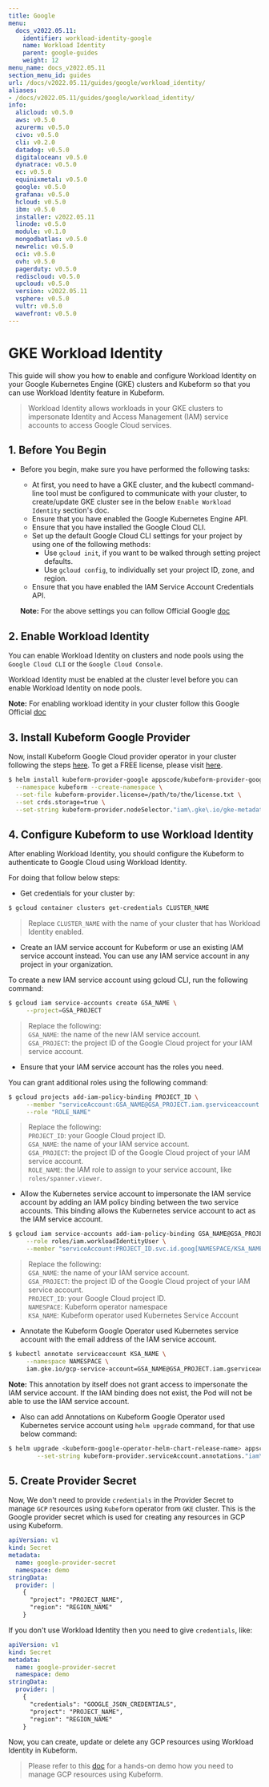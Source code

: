 ```yaml
---
title: Google
menu:
  docs_v2022.05.11:
    identifier: workload-identity-google
    name: Workload Identity
    parent: google-guides
    weight: 12
menu_name: docs_v2022.05.11
section_menu_id: guides
url: /docs/v2022.05.11/guides/google/workload_identity/
aliases:
- /docs/v2022.05.11/guides/google/workload_identity/
info:
  alicloud: v0.5.0
  aws: v0.5.0
  azurerm: v0.5.0
  civo: v0.5.0
  cli: v0.2.0
  datadog: v0.5.0
  digitalocean: v0.5.0
  dynatrace: v0.5.0
  ec: v0.5.0
  equinixmetal: v0.5.0
  google: v0.5.0
  grafana: v0.5.0
  hcloud: v0.5.0
  ibm: v0.5.0
  installer: v2022.05.11
  linode: v0.5.0
  module: v0.1.0
  mongodbatlas: v0.5.0
  newrelic: v0.5.0
  oci: v0.5.0
  ovh: v0.5.0
  pagerduty: v0.5.0
  rediscloud: v0.5.0
  upcloud: v0.5.0
  version: v2022.05.11
  vsphere: v0.5.0
  vultr: v0.5.0
  wavefront: v0.5.0
---
```


# GKE Workload Identity

This guide will show you how to enable and configure Workload Identity on your Google Kubernetes Engine (GKE) clusters and Kubeform so that you can use Workload Identity feature in Kubeform.

>  Workload Identity allows workloads in your GKE clusters to impersonate Identity and Access Management (IAM) service accounts to access Google Cloud services.

## 1. Before You Begin

- Before you begin, make sure you have performed the following tasks:  
    - At first, you need to have a GKE cluster, and the kubectl command-line tool must be configured to communicate with your cluster, to create/update GKE cluster see in the below `Enable Workload Identity` section's doc.
    - Ensure that you have enabled the Google Kubernetes Engine API.
    - Ensure that you have installed the Google Cloud CLI.
    - Set up the default Google Cloud CLI settings for your project by using one of the following methods:
        - Use `gcloud init`, if you want to be walked through setting project defaults.
        - Use `gcloud config`, to individually set your project ID, zone, and region.
    - Ensure that you have enabled the IAM Service Account Credentials API.   
    
    **Note:** For the above settings you can follow Official Google [doc](https://cloud.google.com/kubernetes-engine/docs/how-to/workload-identity#before_you_begin)

## 2. Enable Workload Identity

You can enable Workload Identity on clusters and node pools using the `Google Cloud CLI` or the `Google Cloud Console`.

Workload Identity must be enabled at the cluster level before you can enable Workload Identity on node pools.

**Note:** For enabling workload identity in your cluster follow this Google Official [doc](https://cloud.google.com/kubernetes-engine/docs/how-to/workload-identity#enable)

## 3. Install Kubeform Google Provider

Now, install Kubeform Google Cloud provider operator in your cluster following the steps [here](/docs/v2022.05.11/setup/README). To get a FREE license, please visit [here](https://license-issuer.appscode.com/?p=kubeform-community).

```bash
$ helm install kubeform-provider-google appscode/kubeform-provider-google \
  --namespace kubeform --create-namespace \
  --set-file kubeform-provider.license=/path/to/the/license.txt \
  --set crds.storage=true \
  --set-string kubeform-provider.nodeSelector."iam\.gke\.io/gke-metadata-server-enabled"="true"
```

## 4. Configure Kubeform to use Workload Identity

After enabling Workload Identity, you should configure the Kubeform to authenticate to Google Cloud using Workload Identity.  

For doing that follow below steps:

- Get credentials for your cluster by:
```bash
$ gcloud container clusters get-credentials CLUSTER_NAME
```  
> Replace `CLUSTER_NAME` with the name of your cluster that has Workload Identity enabled.

- Create an IAM service account for Kubeform or use an existing IAM service account instead. You can use any IAM service account in any project in your organization.   

To create a new IAM service account using gcloud CLI, run the following command:
```bash
$ gcloud iam service-accounts create GSA_NAME \
     --project=GSA_PROJECT
```

> Replace the following:  
    `GSA_NAME`: the name of the new IAM service account.  
    `GSA_PROJECT`: the project ID of the Google Cloud project for your IAM service account.

- Ensure that your IAM service account has the roles you need.  

You can grant additional roles using the following command:
```bash
$ gcloud projects add-iam-policy-binding PROJECT_ID \
     --member "serviceAccount:GSA_NAME@GSA_PROJECT.iam.gserviceaccount.com" \
     --role "ROLE_NAME"
```

> Replace the following:   
    `PROJECT_ID`: your Google Cloud project ID.  
    `GSA_NAME`: the name of your IAM service account.  
    `GSA_PROJECT`: the project ID of the Google Cloud project of your IAM service account.  
    `ROLE_NAME`: the IAM role to assign to your service account, like `roles/spanner.viewer`.  

- Allow the Kubernetes service account to impersonate the IAM service account by adding an IAM policy binding between the two service accounts. This binding allows the Kubernetes service account to act as the IAM service account.
```bash
$ gcloud iam service-accounts add-iam-policy-binding GSA_NAME@GSA_PROJECT.iam.gserviceaccount.com \
     --role roles/iam.workloadIdentityUser \
     --member "serviceAccount:PROJECT_ID.svc.id.goog[NAMESPACE/KSA_NAME]"
```

> Replace the following:  
    `GSA_NAME`: the name of your IAM service account.   
    `GSA_PROJECT`: the project ID of the Google Cloud project of your IAM service account.   
    `PROJECT_ID`: your Google Cloud project ID.  
    `NAMESPACE`: Kubeform operator namespace     
    `KSA_NAME`: Kubeform operator used Kubernetes Service Account     
   
- Annotate the Kubeform Google Operator used Kubernetes service account with the email address of the IAM service account.
```bash
$ kubectl annotate serviceaccount KSA_NAME \
     --namespace NAMESPACE \
     iam.gke.io/gcp-service-account=GSA_NAME@GSA_PROJECT.iam.gserviceaccount.com
```
**Note:** This annotation by itself does not grant access to impersonate the IAM service account. If the IAM binding does not exist, the Pod will not be able to use the IAM service account.

- Also can add Annotations on Kubeform Google Operator used Kubernetes service account using `helm upgrade` command, for that use below command:
```bash
$ helm upgrade <kubeform-google-operator-helm-chart-release-name> appscode/kubeform-provider-google --reuse-values --namespace <kubeform-google-operator-namespace> \
        --set-string kubeform-provider.serviceAccount.annotations."iam\.gke\.io/gcp-service-account"="GSA_NAME@GSA_PROJECT.iam.gserviceaccount.com"
```

## 5. Create Provider Secret

Now, We don't need to provide `credentials` in the Provider Secret to manage `GCP` resources using `Kubeform` operator from `GKE` cluster. This is the Google provider secret which is used for creating any resources in GCP using Kubeform.
```yaml
apiVersion: v1
kind: Secret
metadata:
  name: google-provider-secret
  namespace: demo
stringData:
  provider: |
    {
      "project": "PROJECT_NAME",
      "region": "REGION_NAME"
    }
```

If you don't use Workload Identity then you need to give `credentials`, like:
```yaml
apiVersion: v1
kind: Secret
metadata:
  name: google-provider-secret
  namespace: demo
stringData:
  provider: |
    {
      "credentials": "GOOGLE_JSON_CREDENTIALS",
      "project": "PROJECT_NAME",
      "region": "REGION_NAME"
    }
```

Now, you can create, update or delete any GCP resources using Workload Identity in Kubeform. 

> Please refer to this [doc](/docs/v2022.05.11/guides/google/README) for a hands-on demo how you need to manage GCP resources using Kubeform.